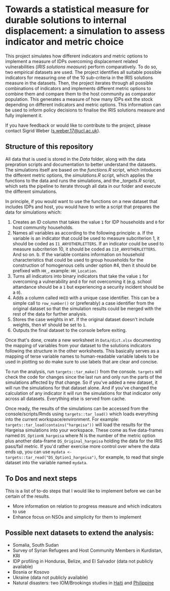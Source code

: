 # Towards a statistical measure for durable solutions to internal displacement: a simulation to assess indicator and metric choice

This project simulates how different indicators and metric options to implement a measure of IDPs overcoming displacement related vulnerabilities (*IRIS solutions measure*) perform comparatively. To do so, two empirical datasets are used. The project identifies all suitable possible indicators for measuring one of the 10 sub-criteria in the IRIS solutions measure in the datasets. Then, the project iterates through all possible combinations of indicators and implements different metric options to combine them and compare them to the host community as comparator population. This generates a measure of how many IDPs exit the stock depending on different indicators and metric options. This information can be used to inform policy decisions to finalise the IRIS solutions measure and fully implement it. 

If you have feedback or would like to contribute to the project, please contact Sigrid Weber (s.weber.17@ucl.ac.uk). 

## Structure of this repository

All data that is used is stored in the *Data* folder, along with the data prepration scripts and documentation to better understand the datasets. The simulations itself are based on the *functions.R* script, which intoduces the different metric options, the *simulations.R* script, which applies the functions to the data and runs the simulations, and the *_targets.R* script, which sets the pipeline to iterate through all data in our folder and execute the different simulations. 

In principle, if you would want to use the functions on a new dataset that includes IDPs and host, you would have to write a script that prepares the data for simulations which:
1. Creates an ID column that takes the value `1` for IDP households and `0` for host community households. 
2. Names all variables as according to the following principle:
a. If the variable is an indicator that could be used to measure subcriterion 1, it should be coded as `I1_ANYOTHERLETTERS`. If an indicator could be used to measure subcriterion 10, it should be coded as `I10_ANYOTHERLETTERS`. And so on.
b. If the variable contains information on household characteristics that could be used to group households for the construction of homogenous cells under option #4, then it should be prefixed with `HH_`, example: `HH_Location`.
3. Turns all indicators into binary indicators that take the value `1` for overcoming a vulnerability and `0` for not overcoming it (e.g. school attandance should be a `1` but experiencing a security incident should be a `0`).
4. Adds a column called `HHID` with a unique case identifier. This can be a simple call to `row_number()` or (preferably) a case identifier from the original dataset so that the simulation results could be merged with the rest of the data for further analysis.
5. Stores the case weights in `WT`. If the original dataset doesn't include weights, then `WT` should be set to `1`.
6. Outputs the final dataset to the console before exiting.

Once that's done, create a new worksheet in `Data/dict.xlsx` documenting the mapping of variables from your dataset to the solutions indicators following the structure in the other worksheets. This basically serves as a mapping of terse variable names to human-readable variable labels to be used in plotting so do make sure to use labels that are clear and concise.

To run the analysis, run `targets::tar_make()` from the console. `targets` will check the code for changes since the last run and only run the parts of the simulations affected by that change. So if you've added a new dataset, it will run the simulations for that dataset alone. And if you've changed the calculation of any indicator it will run the simulations for that indicator only across all datasets. Everything else is served from cache.

Once ready, the results of the simulations can be accessed from the console/scripts/Rmds using `targets::tar_load()` which loads everything into the current workspace/environment. For example: `targets::tar_load(contains("hargeisa"))` will load the results for the Hargeisa simulations into your workspace. These come as five data-frames named `DS_OptionN_hargeisa` where N is the number of the metric option plus another data-frame `DS_Original_hargeisa` holding the data for the IRIS pass/fail metric. If you'd rather exercise more control over where the data ends up, you can use `mydata <- targets::tar_read("DS_Option1_hargeisa")`, for example, to read that single dataset into the variable named `mydata`.

## To Dos and next steps

This is a list of to-do steps that I would like to implement before we can be certain of the results. 

+ More information on relation to progress measure and which indicators to use
+ Enhance focus on NSOs and simplicity for them to implement

## Possible next datasets to extend the analysis:
+ Somalia, South Sudan
+ Survey of Syrian Refugees and Host Community Members in Kurdistan, KRI
+ IDP profiling in Honduras, Belize, and El Salvador (data not publicly available)
+ Bosnia or Kosovo
+ Ukraine (data not publicly available)
+ Natural disasters: two IOM/Brookings studies in [Haiti](https://www.brookings.edu/research/supporting-durable-solutions-to-urban-post-disaster-displacement-challenges-and-opportunities-in-haiti/) and [Philippine](https://www.brookings.edu/research/resolving-post-disaster-displacement-insights-from-the-philippines-after-typhoon-haiyan-yolanda/)

